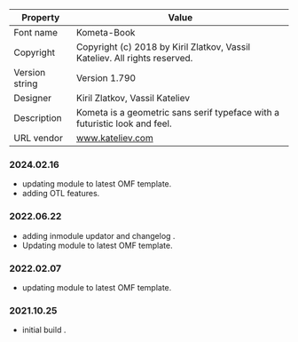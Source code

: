 
| Property | Value |
| --- | --- |
| Font name | Kometa-Book |
| Copyright | Copyright (c) 2018 by Kiril Zlatkov, Vassil Kateliev. All rights reserved. |
| Version string | Version 1.790 |
| Designer | Kiril Zlatkov, Vassil Kateliev |
| Description | Kometa is a geometric sans serif typeface with a futuristic look and feel. |
| URL vendor | www.kateliev.com |

### 2024.02.16
- updating module to latest OMF template.
- adding OTL features.

### 2022.06.22
- adding inmodule updator and changelog .
- Updating module to latest OMF template.

### 2022.02.07
- updating module to latest OMF template.

### 2021.10.25
- initial build .